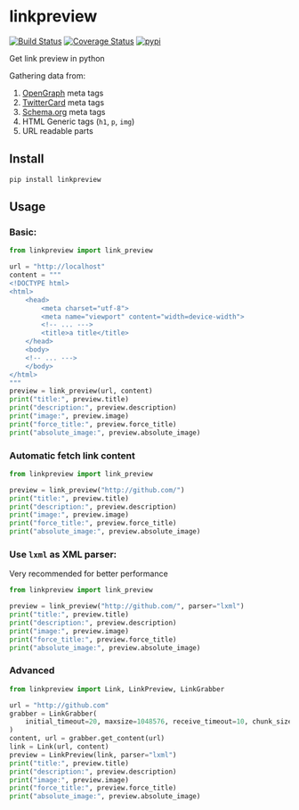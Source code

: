 # linkpreview

[![Build Status](
    https://www.travis-ci.com/meyt/linkpreview.svg?branch=master
)](
    https://www.travis-ci.com/meyt/linkpreview
)
[![Coverage Status](
    https://coveralls.io/repos/github/meyt/linkpreview/badge.svg?branch=master
)](
    https://coveralls.io/github/meyt/linkpreview?branch=master
)
[![pypi](
    https://img.shields.io/pypi/pyversions/linkpreview.svg
)](
    https://pypi.python.org/pypi/linkpreview
)

Get link preview in python

Gathering data from:

1. [OpenGraph](https://ogp.me/) meta tags
2. [TwitterCard](https://developer.twitter.com/en/docs/tweets/optimize-with-cards/overview/abouts-cards) meta tags
3. [Schema.org](https://schema.org/) meta tags
4. HTML Generic tags (`h1`, `p`, `img`)
5. URL readable parts


## Install

```
pip install linkpreview
```

## Usage

### Basic:

```python
from linkpreview import link_preview

url = "http://localhost"
content = """
<!DOCTYPE html>
<html>
    <head>
        <meta charset="utf-8">
        <meta name="viewport" content="width=device-width">
        <!-- ... --->
        <title>a title</title>
    </head>
    <body>
    <!-- ... --->
    </body>
</html>
"""
preview = link_preview(url, content)
print("title:", preview.title)
print("description:", preview.description)
print("image:", preview.image)
print("force_title:", preview.force_title)
print("absolute_image:", preview.absolute_image)
```

### Automatic fetch link content

```python
from linkpreview import link_preview

preview = link_preview("http://github.com/")
print("title:", preview.title)
print("description:", preview.description)
print("image:", preview.image)
print("force_title:", preview.force_title)
print("absolute_image:", preview.absolute_image)
```

### Use `lxml` as XML parser:

Very recommended for better performance

```python
from linkpreview import link_preview

preview = link_preview("http://github.com/", parser="lxml")
print("title:", preview.title)
print("description:", preview.description)
print("image:", preview.image)
print("force_title:", preview.force_title)
print("absolute_image:", preview.absolute_image)
```

### Advanced

```python
from linkpreview import Link, LinkPreview, LinkGrabber

url = "http://github.com"
grabber = LinkGrabber(
    initial_timeout=20, maxsize=1048576, receive_timeout=10, chunk_size=1024,
)
content, url = grabber.get_content(url)
link = Link(url, content)
preview = LinkPreview(link, parser="lxml")
print("title:", preview.title)
print("description:", preview.description)
print("image:", preview.image)
print("force_title:", preview.force_title)
print("absolute_image:", preview.absolute_image)
```
